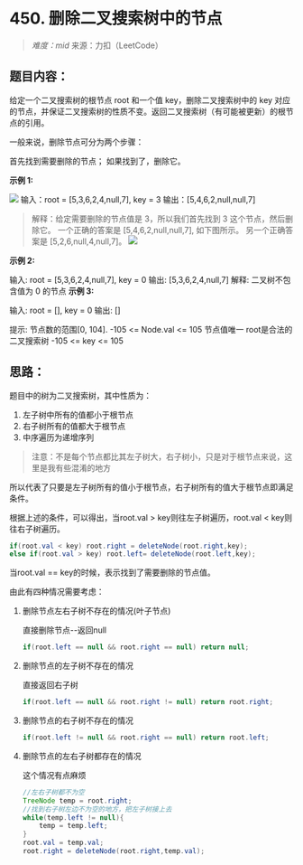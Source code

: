 # 450. 删除二叉搜索树中的节点

> *难度：mid*  来源：力扣（LeetCode）

## 题目内容：
给定一个二叉搜索树的根节点 root 和一个值 key，删除二叉搜索树中的 key 对应的节点，并保证二叉搜索树的性质不变。返回二叉搜索树（有可能被更新）的根节点的引用。

一般来说，删除节点可分为两个步骤：

首先找到需要删除的节点；
如果找到了，删除它。

**示例 1:**

![](https://assets.leetcode.com/uploads/2020/09/04/del_node_1.jpg)
输入：root = [5,3,6,2,4,null,7], key = 3
输出：[5,4,6,2,null,null,7]

>解释：给定需要删除的节点值是 3，所以我们首先找到 3 这个节点，然后删除它。
一个正确的答案是 [5,4,6,2,null,null,7], 如下图所示。
另一个正确答案是 [5,2,6,null,4,null,7]。
![](https://assets.leetcode.com/uploads/2020/09/04/del_node_supp.jpg)

**示例 2:**

输入: root = [5,3,6,2,4,null,7], key = 0
输出: [5,3,6,2,4,null,7]
解释: 二叉树不包含值为 0 的节点
**示例 3:**

输入: root = [], key = 0
输出: []

提示:
节点数的范围[0, 104].    -105 <= Node.val <= 105  节点值唯一
root是合法的二叉搜索树 -105 <= key <= 105

## 思路：

题目中的树为二叉搜索树，其中性质为：

1. 左子树中所有的值都小于根节点
2. 右子树所有的值都大于根节点
3. 中序遍历为递增序列

> 注意：不是每个节点都比其左子树大，右子树小，只是对于根节点来说，这里是我有些混淆的地方

所以代表了只要是左子树所有的值小于根节点，右子树所有的值大于根节点即满足条件。

根据上述的条件，可以得出，当root.val > key则往左子树遍历，root.val < key则往右子树遍历。

```java
if(root.val < key) root.right = deleteNode(root.right,key);
else if(root.val > key) root.left= deleteNode(root.left,key);
```

当root.val == key的时候，表示找到了需要删除的节点值。

由此有四种情况需要考虑：

1. 删除节点左右子树不存在的情况(叶子节点)

   直接删除节点--返回null

   ```java
   if(root.left == null && root.right == null) return null;
   ```

2. 删除节点的左子树不存在的情况

   直接返回右子树

   ```java
   if(root.left == null && root.right != null) return root.right;
   ```

3. 删除节点的右子树不存在的情况

   ```java
   if(root.left != null && root.right == null) return root.left;
   ```

4. 删除节点的左右子树都存在的情况

   这个情况有点麻烦

   ```java
   //左右子树都不为空
   TreeNode temp = root.right;
   //找到右子树左边不为空的地方，把左子树接上去
   while(temp.left != null){
       temp = temp.left;
   }
   root.val = temp.val;
   root.right = deleteNode(root.right,temp.val);
   ```

   